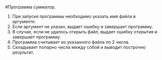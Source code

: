 #Программа сумматор.

1. При запуске программы необходимо указать имя файла в аргументе.
2. Если аргумент не указан, выдает ошибку и завершает программу.
3. В случае, если не удалось открыть файл, выдает ошибку открытия и завершает программу.
4. Программа считывает из указанного файла по 2 числа.
5. Складывает попарно числа между собой и выводит построчно результат.
